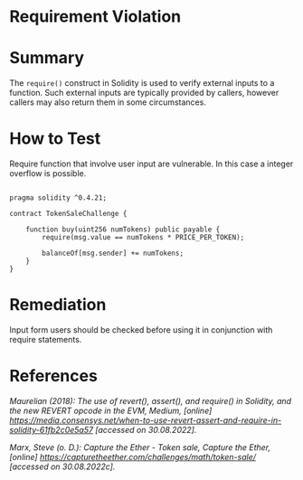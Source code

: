 # Requirement Violation

# Summary

The `require()` construct in Solidity is used to verify external inputs to a function. Such external inputs are typically provided by callers, however callers may also return them in some circumstances.

# How to Test

Require function that involve user input are vulnerable. In this case a integer overflow is possible.

```sol

pragma solidity ^0.4.21;

contract TokenSaleChallenge {

    function buy(uint256 numTokens) public payable {
        require(msg.value == numTokens * PRICE_PER_TOKEN);

        balanceOf[msg.sender] += numTokens;
    }
}
```
# Remediation

Input form users should be checked before using it in conjunction with require statements.

# References

*Maurelian (2018): The use of revert(), assert(), and require() in Solidity, and the new REVERT opcode in the EVM, Medium, [online] https://media.consensys.net/when-to-use-revert-assert-and-require-in-solidity-61fb2c0e5a57 [accessed on 30.08.2022].*

*Marx, Steve (o. D.): Capture the Ether - Token sale, Capture the Ether, [online] https://capturetheether.com/challenges/math/token-sale/ [accessed on 30.08.2022c].*
